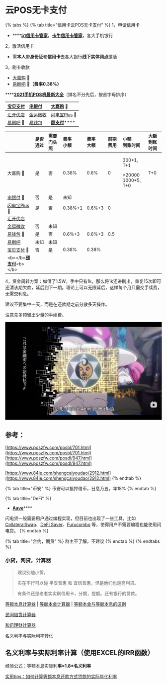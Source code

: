 # 云POS无卡支付

{% tabs %}
{% tab title="信用卡云POS无卡支付" %}
1，申请信用卡

* \*\*\*\*[**51信用卡管家**](https://www.u51.com/)，[**卡牛信用卡管家**](https://www.kaniu.com/)，各大手机银行

2，激活信用卡

* 需**本人**带**身份证**和**信用卡**去各大银行**线下实体网点**激活

3，刷卡收款

* [大嘉购](https://djg.jiajiepay.com/share/share.html?agenTinvitCode=y1NbcYZI+7vskR2zsCBw199cqbOT+1AhnSHq99HRbd+niPBp9nYyUk/AfNZnC1e65bdVS/5hib5jEaafrAcuYmEk2+tPIT3AQpq0IMcfuBpospgPpLdiBDFf84iY1XTlirbugCd0BNT8J3l4j1YcXTUGWJ3WWJu3aLNSEnArXXw=&displayCode=*******5521#/) 🚩
* [易刷吧](https://yishuaba.com/yishuaba-share/#/?invitationCode=836602&regType=0) 🚩**（费率0.38%）**

\*\*\*\*[**2021手机POS机最新大全**](https://www.poszfw.com/posdl/947.html)（排名不分先后，按首字母排序）

| [宝贝支付](https://bbpurse.com/flypayfx/popularize/registpage?pcode=00B52S85507)  | [电银付](https://cloud.chinaebi.cn/yfapi/regist/#/download-apk?type=1) | [大嘉购](https://djg.jiajiepay.com/share/share.html?agenTinvitCode=y1NbcYZI+7vskR2zsCBw199cqbOT+1AhnSHq99HRbd+niPBp9nYyUk/AfNZnC1e65bdVS/5hib5jEaafrAcuYmEk2+tPIT3AQpq0IMcfuBpospgPpLdiBDFf84iY1XTlirbugCd0BNT8J3l4j1YcXTUGWJ3WWJu3aLNSEnArXXw=&displayCode=*******5521#/) 🚩 |
| :--- | :--- | :--- |
| [汇开优店](https://m.dsyundian.com/mobile/html/share/index.html?phone=otf8g7gwzIYURQD7137JPw==&flag=1&barndId=1) | [金运微收](https://jkreg.jytpay.com/index?inviteUser=10375124&termCode=96&termSource=1) | [闪电宝Plus](https://star.cloudpnr.com/sdb_plus/sdbpl-mobile/html/homePicCtr/regH5?phone=DfrR1UGTeALbsDuMu0accQ==&flag=1&barndId=1) 🚩 |
| [易刷吧](https://yishuaba.com/yishuaba-share/#/?invitationCode=836602&regType=0) 🚩 | [易钱包](https://yqb.net.cn/) | [**颐支付**](http://oss.flmyzf.com/yzf/html/downloadapp/index.html#/)\*\*\*\* |

<table>
  <thead>
    <tr>
      <th style="text-align:left"></th>
      <th style="text-align:left">&#x662F;&#x5426;&#x901A;&#x8FC7;</th>
      <th style="text-align:left">&#x9700;&#x8981;&#x95E8;&#x5934;&#x7167;</th>
      <th style="text-align:left"><b>&#x8D39;&#x7387;<br />&#x5C0F;&#x989D;</b>
      </th>
      <th style="text-align:left">&#x8D39;&#x7387;
        <br />&#x5927;&#x989D;</th>
      <th style="text-align:left">&#x524D;&#x671F;&#x8D39;&#x7528;</th>
      <th style="text-align:left">&#x5C0F;&#x989D;
        <br />&#x5230;&#x8D26;&#x65F6;&#x95F4;</th>
      <th style="text-align:left">&#x5927;&#x989D;
        <br />&#x5230;&#x8D26;&#x65F6;&#x95F4;</th>
    </tr>
  </thead>
  <tbody>
    <tr>
      <td style="text-align:left">&#x5927;&#x5609;&#x8D2D; &#x1F6A9;</td>
      <td style="text-align:left">&#x662F;</td>
      <td style="text-align:left">&#x5426;</td>
      <td style="text-align:left">0.38%</td>
      <td style="text-align:left">0.6%</td>
      <td style="text-align:left">0</td>
      <td style="text-align:left">
        <p>300*1, T+1</p>
        <p></p>
        <p>&gt;20000
          <br />1000*5, T+0</p>
      </td>
      <td style="text-align:left">T+0</td>
    </tr>
    <tr>
      <td style="text-align:left"><a href="https://cloud.chinaebi.cn/yfapi/regist/#/download-apk?type=1">&#x7535;&#x94F6;&#x4ED8;</a> &#x1F6A9;</td>
      <td
      style="text-align:left">&#x5426;</td>
        <td style="text-align:left">&#x662F;</td>
        <td style="text-align:left">&#x672A;&#x77E5;</td>
        <td style="text-align:left"></td>
        <td style="text-align:left"></td>
        <td style="text-align:left"></td>
        <td style="text-align:left"></td>
    </tr>
    <tr>
      <td style="text-align:left"><a href="https://star.cloudpnr.com/sdb_plus/sdbpl-mobile/html/homePicCtr/regH5?phone=DfrR1UGTeALbsDuMu0accQ==&amp;flag=1&amp;barndId=1">&#x95EA;&#x7535;&#x5B9D;Plus</a> &#x1F6A9;</td>
      <td
      style="text-align:left">&#x662F;</td>
        <td style="text-align:left">&#x5426;</td>
        <td style="text-align:left">0.38%+1</td>
        <td style="text-align:left">0.6%+3</td>
        <td style="text-align:left">0</td>
        <td style="text-align:left"></td>
        <td style="text-align:left"></td>
    </tr>
    <tr>
      <td style="text-align:left"><a href="https://m.dsyundian.com/mobile/html/share/index.html?phone=otf8g7gwzIYURQD7137JPw==&amp;flag=1&amp;barndId=1">&#x6C47;&#x5F00;&#x4F18;&#x5E97;</a>
      </td>
      <td style="text-align:left"></td>
      <td style="text-align:left"></td>
      <td style="text-align:left"></td>
      <td style="text-align:left"></td>
      <td style="text-align:left"></td>
      <td style="text-align:left"></td>
      <td style="text-align:left"></td>
    </tr>
    <tr>
      <td style="text-align:left"><a href="https://jkreg.jytpay.com/index?inviteUser=10375124&amp;termCode=96&amp;termSource=1">&#x91D1;&#x8FD0;&#x5FAE;&#x6536;</a>
      </td>
      <td style="text-align:left">&#x5426;</td>
      <td style="text-align:left">&#x672A;&#x77E5;</td>
      <td style="text-align:left"></td>
      <td style="text-align:left"></td>
      <td style="text-align:left"></td>
      <td style="text-align:left"></td>
      <td style="text-align:left"></td>
    </tr>
    <tr>
      <td style="text-align:left"><a href="https://yqb.net.cn/">&#x6613;&#x94B1;&#x5305;</a> &#x1F6A9;</td>
      <td
      style="text-align:left">&#x662F;</td>
        <td style="text-align:left">&#x5426;</td>
        <td style="text-align:left">0.6%+3</td>
        <td style="text-align:left">0.6%+3</td>
        <td style="text-align:left">0.5</td>
        <td style="text-align:left"></td>
        <td style="text-align:left"></td>
    </tr>
    <tr>
      <td style="text-align:left"><a href="https://yishuaba.com/yishuaba-share/#/?invitationCode=836602&amp;regType=0">&#x6613;&#x5237;&#x5427;</a>
      </td>
      <td style="text-align:left">&#x672A;&#x77E5;</td>
      <td style="text-align:left">&#x672A;&#x77E5;</td>
      <td style="text-align:left"></td>
      <td style="text-align:left"></td>
      <td style="text-align:left"></td>
      <td style="text-align:left"></td>
      <td style="text-align:left"></td>
    </tr>
    <tr>
      <td style="text-align:left"><a href="https://bbpurse.com/flypayfx/popularize/registpage?pcode=00B52S85507">&#x5B9D;&#x8D1D;&#x652F;&#x4ED8;</a> &#x1F6A9;</td>
      <td
      style="text-align:left">&#x5426;</td>
        <td style="text-align:left">&#x662F;</td>
        <td style="text-align:left">0.38%</td>
        <td style="text-align:left">0.38%</td>
        <td style="text-align:left"></td>
        <td style="text-align:left"></td>
        <td style="text-align:left"></td>
    </tr>
    <tr>
      <td style="text-align:left">&lt;b&gt;&lt;/b&gt;<a href="http://oss.flmyzf.com/yzf/html/downloadapp/index.html#/"><b>&#x9890;&#x652F;&#x4ED8;</b></a>&lt;b&gt;&lt;/b&gt;</td>
      <td
      style="text-align:left"></td>
        <td style="text-align:left"></td>
        <td style="text-align:left"></td>
        <td style="text-align:left"></td>
        <td style="text-align:left"></td>
        <td style="text-align:left"></td>
        <td style="text-align:left"></td>
    </tr>
  </tbody>
</table>

4，资金周转方案：如借了1.5W，手中只有1k，那么将1k还进刷出，重复15次即可还清该期欠款，延后到下一期。理论上可以无限延后，这样每个月只需交手续费，无需交利息。

建议不要集中一天，而是在还款期之前分散多天操作。

注意先多预留出少量的手续费。

![](../../.gitbook/assets/ping-mu-kuai-zhao-20201222-xia-wu-7.19.25.png)

## 参考：

[https://www.poszfw.com/posbl/701.html](https://www.poszfw.com/posbl/701.html)  
[https://www.poszfw.com/posdl/947.html](https://www.poszfw.com/posdl/947.html)

[https://www.84ie.com/shengcaiyoudao/2912.html](https://www.84ie.com/shengcaiyoudao/2912.html)
{% endtab %}

{% tab title="币安" %}
币安可以抵押借币，日息万五，年18%
{% endtab %}

{% tab title="DeFi" %}
* [**Aave**](https://app.aave.com/)\*\*\*\*

闪电贷一般需要用户通过编程实现，但目前也出现了一些工具，比如 [CollateralSwap](https://collateralswap.com/)、[DeFi Saver](https://app.defisaver.com/)、[Furucombo](https://furucombo.app/) 等，使得用户不需要编程也能使用闪电贷。
{% endtab %}

{% tab title="合约，期货" %}
群主不了解，不建议
{% endtab %}
{% endtabs %}

### 小贷，网贷，计算器

> 建议别碰小贷，
>
> 实在不行可以碰 平安普惠 和 宜信普惠。但是他们也是高利贷。
>
> 有条件还是老老实实刷信用卡，分期，提额。还有银行的贷款。

[等额本息计算器](http://www.baiozhuntuixing.com/benxi.aspx) \| [等额本金计算器](http://www.baiozhuntuixing.com/benjin.aspx) \| [等额本金与等额本息的区别](http://www.baiozhuntuixing.com/diff.aspx)

[民间借贷计算器](http://www.baiozhuntuixing.com/people.aspx)

[和讯理财计算器](https://money.hexun.com/toolcase_loans/index.html)

名义利率与实际利率转化

## **名义利率与实际利率计算（使用EXCEL的IRR函数）**

经验公式：等额本息实际利**率=1.8\*名义利率**

[实用tips：如何计算等额本息还款方式贷款的实际年化利率 ](https://www.sohu.com/a/245052510_154368)

